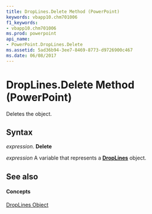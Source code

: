 ```yaml
---
title: DropLines.Delete Method (PowerPoint)
keywords: vbapp10.chm701006
f1_keywords:
- vbapp10.chm701006
ms.prod: powerpoint
api_name:
- PowerPoint.DropLines.Delete
ms.assetid: 5ad36b94-3ee7-8469-8773-d9726900c467
ms.date: 06/08/2017
---
```



# DropLines.Delete Method (PowerPoint)

Deletes the object.


## Syntax

 _expression_. **Delete**

 _expression_ A variable that represents a **[DropLines](PowerPoint.DropLines.md)** object.


## See also


#### Concepts



[DropLines Object](PowerPoint.DropLines.md)

